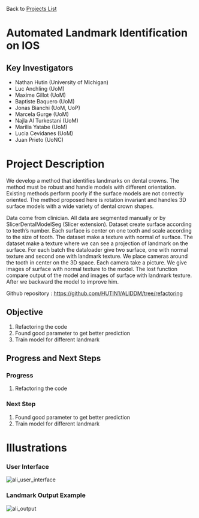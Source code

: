 Back to [Projects List](../../README.md#ProjectsList)

# Automated Landmark Identification on IOS

## Key Investigators

- Nathan Hutin (University of Michigan)
- Luc Anchling (UoM)
- Maxime Gillot (UoM)
- Baptiste Baquero (UoM)
- Jonas Bianchi (UoM, UoP)
- Marcela Gurge (UoM)
- Najla Al Turkestani (UoM)
- Marilia Yatabe (UoM)
- Lucia Cevidanes (UoM)
- Juan Prieto (UoNC)

# Project Description

We develop a method that identifies landmarks on dental crowns. The method must be robust and handle models with different orientation. Existing methods perform poorly if the surface models are not correctly oriented. The method proposed here is rotation invariant and handles 3D surface models with a wide variety of dental crown shapes.


Data come from clinician. All data are segmented manually or by SlicerDentalModelSeg (Slicer extension). Dataset create surface according to teeth’s number. Each surface is center on one tooth and scale according to the size of tooth. The dataset make a texture with normal of surface. The dataset make a texture where we can see a projection of landmark on the surface. For each batch the dataloader give two surface, one with normal texture and second one with landmark texture. We place cameras around the tooth in center on the 3D space. Each camera take a picture. We give images of surface with normal texture to the model. The lost function compare output of the model and images of surface with landmark texture. After we backward the model to improve him.

Github repository : https://github.com/HUTIN1/ALIDDM/tree/refactoring 

## Objective

1. Refactoring the code 
2. Found good parameter to get better prediction
3. Train model for different landmark



## Progress and Next Steps

### Progress

1. Refactoring the code

### Next Step
1. Found good parameter to get better prediction
2. Train model for different landmark


# Illustrations
### User Interface
![ali_user_interface](https://user-images.githubusercontent.com/72212416/215179106-15994380-29d5-49b0-825e-be910dcb9b6c.png)

### Landmark Output Example
![ali_output](https://user-images.githubusercontent.com/72212416/215205073-dec0a8d1-72b1-4584-a12e-42b4e10e838e.png)


